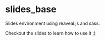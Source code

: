 # slides_base

Slides environment using reaveal.js and sass.

Checkout the slides to learn how to use it ;)
